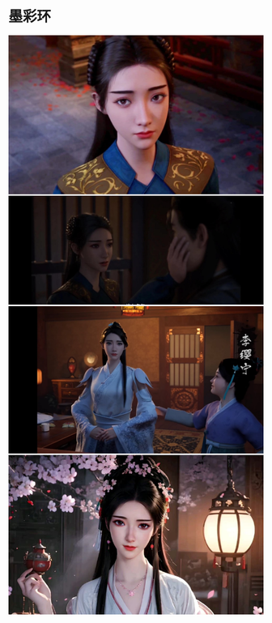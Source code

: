 # 墨彩环

![墨彩环](../public/墨彩环1.jpg)
![墨彩环](../public/墨彩环4.jpeg)
![墨彩环](../public/墨彩环.jpeg)
![墨彩环](../public/墨彩环3.jpg)

